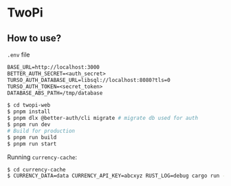 # TwoPi

## How to use?

`.env` file

```txt
BASE_URL=http://localhost:3000
BETTER_AUTH_SECRET=<auth_secret>
TURSO_AUTH_DATABASE_URL=libsql://localhost:8080?tls=0
TURSO_AUTH_TOKEN=<secret_token>
DATABASE_ABS_PATH=/tmp/database
```

```sh
$ cd twopi-web
$ pnpm install
$ pnpm dlx @better-auth/cli migrate # migrate db used for auth
$ pnpm run dev
# Build for production
$ pnpm run build
$ pnpm run start
```

Running `currency-cache`:

```sh
$ cd currency-cache
$ CURRENCY_DATA=data CURRENCY_API_KEY=abcxyz RUST_LOG=debug cargo run --release
```
